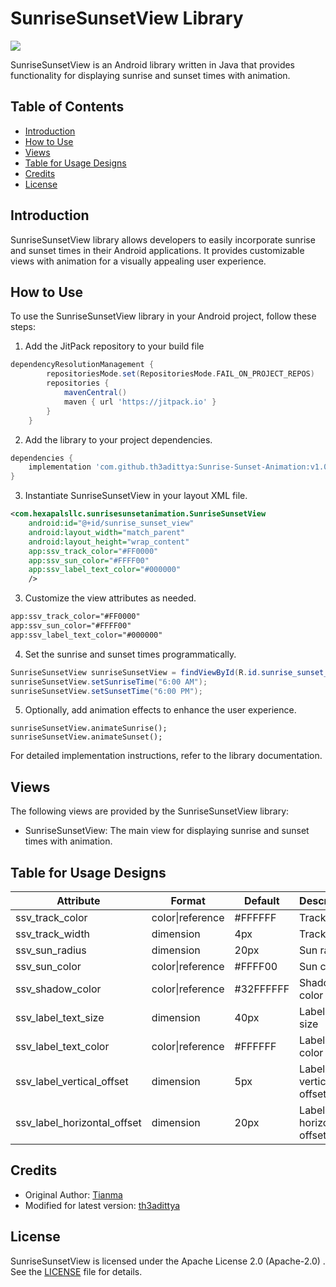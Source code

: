 # SunriseSunsetView Library

[![](https://jitpack.io/v/th3adittya/Sunrise-Sunset-Animation.svg)](https://jitpack.io/#th3adittya/Sunrise-Sunset-Animation)

SunriseSunsetView is an Android library written in Java that provides functionality for displaying sunrise and sunset times with animation.

## Table of Contents

- [Introduction](#introduction)
- [How to Use](#how-to-use)
- [Views](#views)
- [Table for Usage Designs](#table-for-usage-designs)
- [Credits](#credits)
- [License](#license)

## Introduction

SunriseSunsetView library allows developers to easily incorporate sunrise and sunset times in their Android applications. It provides customizable views with animation for a visually appealing user experience.

## How to Use

To use the SunriseSunsetView library in your Android project, follow these steps:

1. Add the JitPack repository to your build file 
```groovy
dependencyResolutionManagement {
		repositoriesMode.set(RepositoriesMode.FAIL_ON_PROJECT_REPOS)
		repositories {
			mavenCentral()
			maven { url 'https://jitpack.io' }
		}
	}
```

2. Add the library to your project dependencies.
```groovy
dependencies {
    implementation 'com.github.th3adittya:Sunrise-Sunset-Animation:v1.0.0.0'
}
```
3. Instantiate SunriseSunsetView in your layout XML file.
```xml
<com.hexapalsllc.sunrisesunsetanimation.SunriseSunsetView
    android:id="@+id/sunrise_sunset_view"
    android:layout_width="match_parent"
    android:layout_height="wrap_content"
    app:ssv_track_color="#FF0000"
    app:ssv_sun_color="#FFFF00"
    app:ssv_label_text_color="#000000"
    />
```
3. Customize the view attributes as needed.
```xml
app:ssv_track_color="#FF0000"
app:ssv_sun_color="#FFFF00"
app:ssv_label_text_color="#000000"
```

4. Set the sunrise and sunset times programmatically.

```java
SunriseSunsetView sunriseSunsetView = findViewById(R.id.sunrise_sunset_view);
sunriseSunsetView.setSunriseTime("6:00 AM");
sunriseSunsetView.setSunsetTime("6:00 PM");
```

5. Optionally, add animation effects to enhance the user experience.

```
sunriseSunsetView.animateSunrise();
sunriseSunsetView.animateSunset();
```

For detailed implementation instructions, refer to the library documentation.

## Views

The following views are provided by the SunriseSunsetView library:

- SunriseSunsetView: The main view for displaying sunrise and sunset times with animation.

## Table for Usage Designs

| Attribute                   | Format            | Default    | Description                     |
|-----------------------------|-------------------|------------|---------------------------------|
| ssv_track_color             | color\|reference  | #FFFFFF    | Track color                     |
| ssv_track_width             | dimension         | 4px        | Track width                     |
| ssv_sun_radius              | dimension         | 20px       | Sun radius                      |
| ssv_sun_color               | color\|reference  | #FFFF00    | Sun color                       |
| ssv_shadow_color            | color\|reference  | #32FFFFFF | Shadow color                    |
| ssv_label_text_size         | dimension         | 40px       | Label text size                 |
| ssv_label_text_color        | color\|reference  | #FFFFFF    | Label text color                |
| ssv_label_vertical_offset   | dimension         | 5px        | Label vertical offset           |
| ssv_label_horizontal_offset | dimension         | 20px       | Label horizontal offset         |

## Credits

* Original Author: [Tianma](https://github.com/tianma8023) 
* Modified for latest version: [th3adittya](https://github.com/th3adittya)

## License

SunriseSunsetView is licensed under the Apache License 2.0 (Apache-2.0) . See the [LICENSE](LICENSE) file for details.
